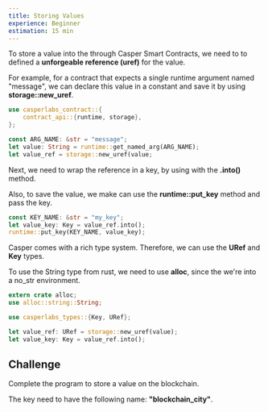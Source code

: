 ```yaml
---
title: Storing Values
experience: Beginner
estimation: 15 min
---
```


To store a value into the through Casper Smart Contracts, we need to to defined a **unforgeable reference (uref)** for the value.

For example, for a contract that expects a single runtime argument named "message", we can declare this value in a constant and save it by using **storage::new_uref**.

```rust
use casperlabs_contract::{
    contract_api::{runtime, storage},
};

const ARG_NAME: &str = "message";
let value: String = runtime::get_named_arg(ARG_NAME);
let value_ref = storage::new_uref(value;
```

Next, we need to wrap the reference in a key, by using with the **.into()** method.

Also, to save the value, we make can use the **runtime::put_key** method and pass the key.

```rust
const KEY_NAME: &str = "my_key";
let value_key: Key = value_ref.into();
runtime::put_key(KEY_NAME, value_key);
```

Casper comes with a rich type system. Therefore, we can use the **URef** and **Key** types.

To use the String type from rust, we need to use **alloc**, since the we're into a no_str environment.

```rust
extern crate alloc;
use alloc::string::String;

use casperlabs_types::{Key, URef};

let value_ref: URef = storage::new_uref(value);
let value_key: Key = value_ref.into();
```

## Challenge

Complete the program to store a value on the blockchain.

The key need to have the following name: **"blockchain_city"**.
